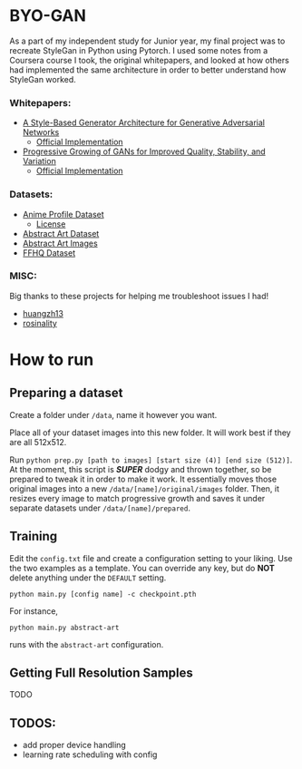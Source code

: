 # BYO-GAN

As a part of my independent study for Junior year, my final project was to recreate StyleGan in Python using Pytorch. I used some notes from a Coursera course I took, the original whitepapers, and looked at how others had implemented the same architecture in order to better understand how StyleGan worked. 

### Whitepapers:
- [A Style-Based Generator Architecture for Generative Adversarial Networks](https://arxiv.org/abs/1812.04948)
  - [Official Implementation](https://github.com/tkarras/progressive_growing_of_gans)
- [Progressive Growing of GANs for Improved Quality, Stability, and Variation](https://arxiv.org/abs/1710.10196)
  - [Official Implementation](https://github.com/NVlabs/stylegan)


### Datasets:
- [Anime Profile Dataset](https://www.kaggle.com/prasoonkottarathil/gananime-lite)
  - [License](https://creativecommons.org/licenses/by-sa/4.0/)
- [Abstract Art Dataset](https://www.kaggle.com/bryanb/abstract-art-gallery)
- [Abstract Art Images](https://www.kaggle.com/greg115/abstract-art)
- [FFHQ Dataset](https://www.kaggle.com/arnaud58/flickrfaceshq-dataset-ffhq)

### MISC:
Big thanks to these projects for helping me troubleshoot issues I had!
- [huangzh13](https://github.com/huangzh13/StyleGAN.pytorch)
- [rosinality](https://github.com/rosinality/style-based-gan-pytorch)

# How to run

## Preparing a dataset

Create a folder under `/data`, name it however you want.

Place all of your dataset images into this new folder. It will work best if they are all 512x512.

Run `python prep.py [path to images] [start size (4)] [end size (512)]`. At the moment, this script is ***SUPER*** dodgy and thrown together, so be prepared to tweak it in order to make it work. It essentially moves those original images into a new `/data/[name]/original/images` folder. Then, it resizes every image to match progressive growth and saves it under separate datasets under `/data/[name]/prepared`. 

## Training

Edit the `config.txt` file and create a configuration setting to your liking. Use the two examples as a template. You can override any key, but do **NOT** delete anything under the `DEFAULT` setting. 

```shell
python main.py [config name] -c checkpoint.pth
```

For instance,

```shell
python main.py abstract-art
```

runs with the `abstract-art` configuration.

## Getting Full Resolution Samples

TODO

## TODOS:

- add proper device handling
- learning rate scheduling with config